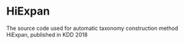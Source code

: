# HiExpan
The source code used for automatic taxonomy construction method HiExpan, published in KDD 2018
